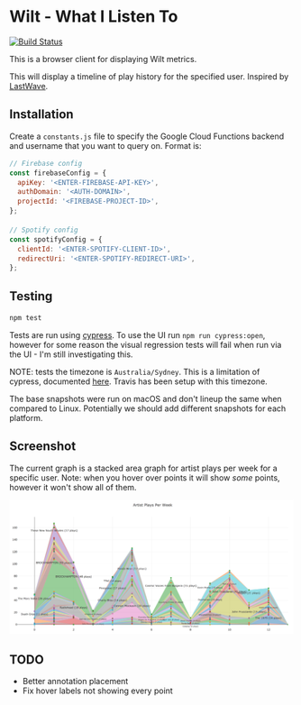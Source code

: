 # Wilt - What I Listen To

[![Build Status](https://travis-ci.org/oliveroneill/wilt-browser.svg?branch=master)](https://travis-ci.org/oliveroneill/wilt-browser)

This is a browser client for displaying Wilt metrics.

This will display a timeline of play history for the specified user.
Inspired by [LastWave](https://github.com/taurheim/LastWave).

## Installation
Create a `constants.js` file to specify the Google Cloud Functions backend and
username that you want to query on.
Format is:
```javascript
// Firebase config
const firebaseConfig = {
  apiKey: '<ENTER-FIREBASE-API-KEY>',
  authDomain: '<AUTH-DOMAIN>',
  projectId: '<FIREBASE-PROJECT-ID>',
};

// Spotify config
const spotifyConfig = {
  clientId: '<ENTER-SPOTIFY-CLIENT-ID>',
  redirectUri: '<ENTER-SPOTIFY-REDIRECT-URI>',
};
```

## Testing
```bash
npm test
```
Tests are run using [cypress](https://www.cypress.io/).
To use the UI run `npm run cypress:open`, however for some reason the
visual regression tests will fail when run via the UI - I'm still investigating
this.

NOTE: tests the timezone is `Australia/Sydney`. This is a limitation of
cypress, documented [here](https://github.com/cypress-io/cypress/issues/1043).
Travis has been setup with this timezone.

The base snapshots were run on macOS and don't lineup the same when compared to
Linux. Potentially we should add different snapshots for each platform.

## Screenshot
The current graph is a stacked area graph for artist plays per week for a
specific user. Note: when you hover over points it will show *some*
points, however it won't show all of them.

![My play history](screenshot.png)

## TODO
- Better annotation placement
- Fix hover labels not showing every point
